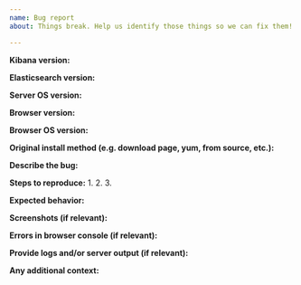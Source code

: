 ```yaml
---
name: Bug report
about: Things break. Help us identify those things so we can fix them!

---
```


**Kibana version:**

**Elasticsearch version:**

**Server OS version:**

**Browser version:**

**Browser OS version:**

**Original install method (e.g. download page, yum, from source, etc.):**

**Describe the bug:**

**Steps to reproduce:**
1.
2.
3.

**Expected behavior:**

**Screenshots (if relevant):**

**Errors in browser console (if relevant):**

**Provide logs and/or server output (if relevant):**

**Any additional context:**

